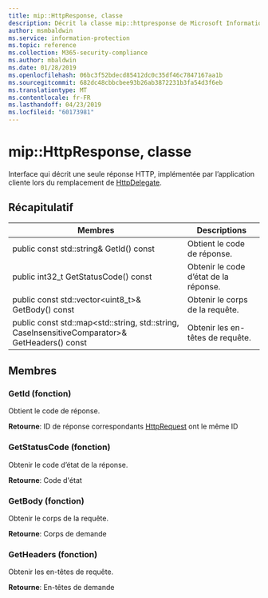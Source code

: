 ```yaml
---
title: mip::HttpResponse, classe
description: Décrit la classe mip::httpresponse de Microsoft Information Protection (MIP) SDK.
author: msmbaldwin
ms.service: information-protection
ms.topic: reference
ms.collection: M365-security-compliance
ms.author: mbaldwin
ms.date: 01/28/2019
ms.openlocfilehash: 06bc3f52bdecd85412dc0c35df46c7847167aa1b
ms.sourcegitcommit: 682dc48cbbcbee93b26ab3872231b3fa54d3f6eb
ms.translationtype: MT
ms.contentlocale: fr-FR
ms.lasthandoff: 04/23/2019
ms.locfileid: "60173981"
---
```

# <a name="class-miphttpresponse"></a>mip::HttpResponse, classe 
Interface qui décrit une seule réponse HTTP, implémentée par l’application cliente lors du remplacement de [HttpDelegate](class_mip_httpdelegate.md).
  
## <a name="summary"></a>Récapitulatif
 Membres                        | Descriptions                                
--------------------------------|---------------------------------------------
public const std::string& GetId() const  |  Obtient le code de réponse.
public int32_t GetStatusCode() const  |  Obtenir le code d’état de la réponse.
public const std::vector\<uint8_t\>& GetBody() const  |  Obtenir le corps de la requête.
public const std::map\<std::string, std::string, CaseInsensitiveComparator\>& GetHeaders() const  |  Obtenir les en-têtes de requête.
  
## <a name="members"></a>Membres
  
### <a name="getid-function"></a>GetId (fonction)
Obtient le code de réponse.

  
**Retourne**: ID de réponse correspondants [HttpRequest](class_mip_httprequest.md) ont le même ID
  
### <a name="getstatuscode-function"></a>GetStatusCode (fonction)
Obtenir le code d’état de la réponse.

  
**Retourne**: Code d'état
  
### <a name="getbody-function"></a>GetBody (fonction)
Obtenir le corps de la requête.

  
**Retourne**: Corps de demande
  
### <a name="getheaders-function"></a>GetHeaders (fonction)
Obtenir les en-têtes de requête.

  
**Retourne**: En-têtes de demande